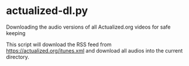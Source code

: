 # actualized-dl.py
Downloading the audio versions of all Actualized.org videos for safe keeping

This script will download the RSS feed from https://actualized.org/itunes.xml and download all audios into the current directory.
